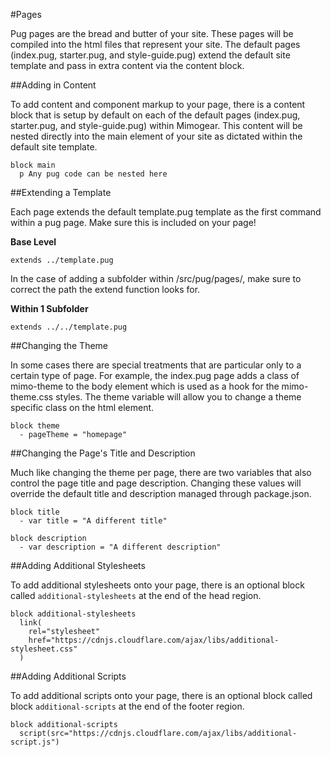 #Pages

Pug pages are the bread and butter of your site. These pages will be compiled into the html files that represent your site. The default pages (index.pug, starter.pug, and style-guide.pug) extend the default site template and pass in extra content via the content block.

##Adding in Content

To add content and component markup to your page, there is a content block that is setup by default on each of the default pages (index.pug, starter.pug, and style-guide.pug) within Mimogear. This content will be nested directly into the main element of your site as dictated within the default site template.

```pug
block main
  p Any pug code can be nested here
```

##Extending a Template

Each page extends the default template.pug template as the first command within a pug page. Make sure this is included on your page!

**Base Level**

```pug
extends ../template.pug
```

In the case of adding a subfolder within /src/pug/pages/, make sure to correct the path the extend function looks for.

**Within 1 Subfolder**

```pug
extends ../../template.pug
```

##Changing the Theme

In some cases there are special treatments that are particular only to a certain type of page. For example, the index.pug page adds a class of mimo-theme to the body element which is used as a hook for the mimo-theme.css styles. The theme variable will allow you to change a theme specific class on the html element.

```pug
block theme
  - pageTheme = "homepage"
```

##Changing the Page's Title and Description

Much like changing the theme per page, there are two variables that also control the page title and page description. Changing these values will override the default title and description managed through package.json.

```pug
block title
  - var title = "A different title"

block description
  - var description = "A different description"
```

##Adding Additional Stylesheets

To add additional stylesheets onto your page, there is an optional block called `additional-stylesheets` at the end of the head region.

```pug
block additional-stylesheets
  link(
    rel="stylesheet"
    href="https://cdnjs.cloudflare.com/ajax/libs/additional-stylesheet.css"
  )
```

##Adding Additional Scripts

To add additional scripts onto your page, there is an optional block called block `additional-scripts` at the end of the footer region.

```pug
block additional-scripts
  script(src="https://cdnjs.cloudflare.com/ajax/libs/additional-script.js")
```
